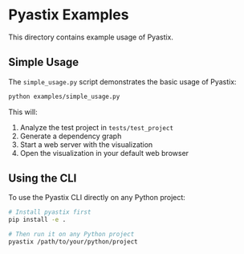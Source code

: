 # Pyastix Examples

This directory contains example usage of Pyastix.

## Simple Usage

The `simple_usage.py` script demonstrates the basic usage of Pyastix:

```bash
python examples/simple_usage.py
```

This will:
1. Analyze the test project in `tests/test_project`
2. Generate a dependency graph
3. Start a web server with the visualization
4. Open the visualization in your default web browser

## Using the CLI

To use the Pyastix CLI directly on any Python project:

```bash
# Install pyastix first
pip install -e .

# Then run it on any Python project
pyastix /path/to/your/python/project
``` 